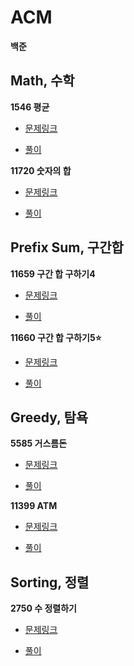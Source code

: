 # ACM

**백준**

## Math, 수학

**1546 평균**

- [문제링크](https://www.acmicpc.net/problem/1546)

- [풀이](./math/p1546.%20%ED%8F%89%EA%B7%A0.py)

**11720 숫자의 합**

- [문제링크](https://www.acmicpc.net/problem/11720)

- [풀이](./math/p11720.%20%EC%88%AB%EC%9E%90%EC%9D%98%20%ED%95%A9.py)

## Prefix Sum, 구간합

**11659 구간 합 구하기4**

- [문제링크](https://www.acmicpc.net/problem/11659)

- [풀이](./prefix_sum/p11659.%20%EA%B5%AC%EA%B0%84%20%ED%95%A9%20%EA%B5%AC%ED%95%98%EA%B8%B04.py)

**11660 구간 합 구하기5⭐**

- [문제링크](https://www.acmicpc.net/problem/11660)

- [풀이](./prefix_sum/p11660.%20%EA%B5%AC%EA%B0%84%20%ED%95%A9%20%EA%B5%AC%ED%95%98%EA%B8%B05.py)

## Greedy, 탐욕

**5585 거스름돈**

- [문제링크](https://www.acmicpc.net/problem/5585)

- [풀이](./greed/p5585.%20%EA%B1%B0%EC%8A%A4%EB%A6%84%EB%8F%88.py)

**11399 ATM**

- [문제링크](https://www.acmicpc.net/problem/11399)

- [풀이](./greed/p11399.%20ATM.py)

## Sorting, 정렬

**2750 수 정렬하기**

- [문제링크](https://www.acmicpc.net/problem/2750)

- [풀이](./sorting/p2750.%20%EC%88%98%20%EC%A0%95%EB%A0%AC%ED%95%98%EA%B8%B0.py)
